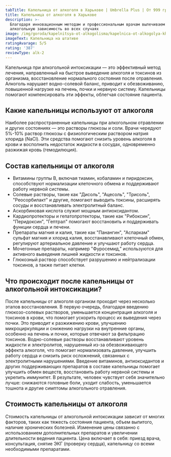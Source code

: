 ```yaml
---
tabTitle: Капельница от алкоголя в Харькове | Umbrella Plus | От 999 грн
title: Капельница от алкоголя в Харькове
description: >-
  Благодаря инновационным методам и профессиональным врачам вылечиваем
  алкогольную зависимость во всех случаях
image: /img/goroda/kapelnitsya-ot-alkogolisma/kapelnica-ot-alkogolya-kharkiv.webp
imageText: Капельница на штативе
ratingAvarage: 5/5
rating: '387'
reviewType: alk-2
---
```


Капельница при алкогольной интоксикации — это эффективный метод лечения, направленный на быстрое выведение алкоголя и токсинов из организма, восстановление нормального состояния после отравления. Алкоголь нарушает водно-солевой баланс, приводит к обезвоживанию, повышенной нагрузке на печень, почки и нервную систему. Капельницы помогают компенсировать эти эффекты, облегчая состояние пациента.

## Какие капельницы используют от алкоголя

Наиболее распространенные капельницы при алкогольном отравлении и других состояниях — это растворы глюкозы и соли. Врачи чередуют 5%-10% раствор глюкозы с физиологическим раствором натрия хлорида (NaCl). Эти средства помогают снизить уровень алкоголя в крови и восполнить недостаток жидкости в сосудах, одновременно разжижая кровь (гемодилюция).

## Состав капельницы от алкоголя

* Витамины группы В, включая тиамин, кобаламин и пиридоксин, способствуют нормализации клеточного обмена и поддерживают работу нервной системы.
* Солевые растворы, такие как "Дисоль", "Ацесоль", "Трисоль", "Реосорбилакт" и другие, помогают выводить токсины, расширять сосуды и восстанавливать электролитный баланс.
* Аскорбиновая кислота служит мощным антиоксидантом.
* Кардиопротекторы и гепатопротекторы, такие как "Рибоксин", "Перидоксин", "Гептрал" помогают восстановить и поддерживать функции сердца и печени.
* Препараты магния и калия, такие как "Панангин", "Аспаркам" сульфат магния и хлорид калия, восстанавливают клеточный обмен, регулируют артериальное давление и улучшают работу сердца.
* Мочегонные препараты, например "Фуросемид," используются для активного выведения лишней жидкости и токсинов.
* Глюкозный раствор способствует разрушению и нейтрализации токсинов, а также питает клетки.

## Что происходит после капельницы от алкогольной интоксикации?

После капельницы от алкоголя организм проходит через несколько этапов восстановления. В первую очередь, благодаря введению глюкозо-солевых растворов, уменьшается концентрация алкоголя и токсинов в крови, что помогает ускорить процесс их выведения через почки. Это приводит к разжижению крови, улучшению микроциркуляции и снижению нагрузки на внутренние органы, особенно на печень и почки, которые отвечают за фильтрацию токсинов. Водно-солевые растворы восстанавливают уровень жидкости и электролитов, нарушенный из-за обезвоживающего эффекта алкоголя, что помогает нормализовать давление, улучшить работу сердца и снизить риск осложнений, связанных с электролитными нарушениями. Введение витаминов, антиоксидантов и других поддерживающих препаратов в составе капельницы помогает улучшить обмен веществ, восстановить работу нервной системы и укрепить иммунитет. В результате, человек чувствует себя значительно лучше: снижаются головные боли, уходит слабость, уменьшается тошнота и другие симптомы алкогольного отравления.

## Стоимость капельницы от алкоголя

Стоимость капельницы от алкогольной интоксикации зависит от многих факторов, таких как тяжесть состояния пациента, объем выпитого, наличие хронических болезней. Изменение цены связанно с использованием дополнительных препаратов и увеличении длительности ведения пациента. Цена включает в себя: приезд врача, консультация, снятие ЭКГ (проверку сердца), капельницу со всеми необходимыми препаратами.
